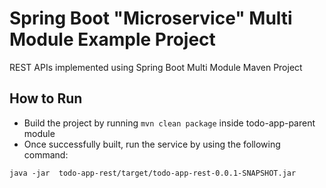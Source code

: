 # Spring Boot "Microservice" Multi Module Example Project
REST APIs implemented using Spring Boot Multi Module Maven Project

## How to Run

* Build the project by running `mvn clean package` inside todo-app-parent module
* Once successfully built, run the service by using the following command:
```
java -jar  todo-app-rest/target/todo-app-rest-0.0.1-SNAPSHOT.jar
```
